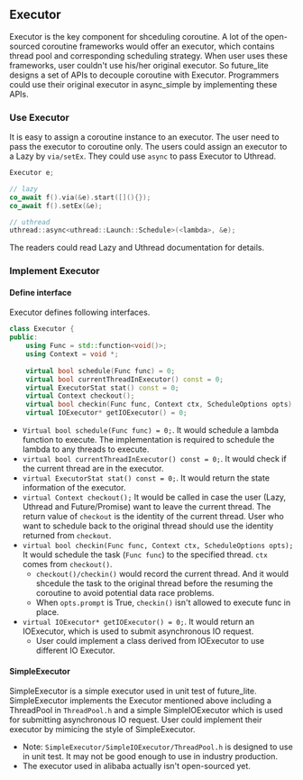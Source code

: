 ## Executor

Executor is the key component for shceduling coroutine. A lot of the open-sourced coroutine frameworks would offer an executor, which contains thread pool and corresponding scheduling strategy. When user uses these frameworks, user couldn't use his/her original executor. So future\_lite designs a set of APIs to decouple coroutine with Executor. Programmers could use their original executor in async_simple by implementing these APIs.

### Use Executor

It is easy to assign a coroutine instance to an executor. The user need to pass the executor to coroutine only. The users could assign an executor to a Lazy by `via/setEx`. They could use `async` to pass Executor to Uthread.

```c++
Executor e;

// lazy
co_await f().via(&e).start([](){});
co_await f().setEx(&e);

// uthread
uthread::async<uthread::Launch::Schedule>(<lambda>, &e);
```

The readers could read Lazy and Uthread documentation for details.

### Implement Executor
#### Define interface

Executor defines following interfaces.

```c++
class Executor {
public:
    using Func = std::function<void()>;
    using Context = void *;
    
    virtual bool schedule(Func func) = 0;
    virtual bool currentThreadInExecutor() const = 0;
    virtual ExecutorStat stat() const = 0;
    virtual Context checkout();
    virtual bool checkin(Func func, Context ctx, ScheduleOptions opts);
    virtual IOExecutor* getIOExecutor() = 0;
```

- `Virtual bool schedule(Func func) = 0;`. It would schedule a lambda function to execute. The implementation is required to schedule the lambda to any threads to execute.
- `virtual bool currentThreadInExecutor() const = 0;`. It would check if the current thread are in the executor.
- `virtual ExecutorStat stat() const = 0;`. It would return the state information of the executor.
- `virtual Context checkout();` It would be called in case the user (Lazy, Uthread and Future/Promise) want to leave the current thread. The return value of `checkout` is the identity of the current thread. User who want to schedule back to the original thread should use the identity returned from `checkout`.
- `virtual bool checkin(Func func, Context ctx, ScheduleOptions opts);` It would schedule the task (`Func func`) to the specified thread. `ctx` comes from `checkout()`.
    - `checkout()/checkin()` would record the current thread. And it would shcedule the task to the original thread before the resuming the coroutine to avoid potential data race problems.
    - When `opts.prompt` is True, `checkin()` isn't allowed to execute func in place.
- `virtual IOExecutor* getIOExecutor() = 0;`. It would return an IOExecutor, which is used to submit asynchronous IO request.
    - User could implement a class derived from IOExecutor to use different IO Executor.

#### SimpleExecutor

SimpleExecutor is a simple executor used in unit test of future\_lite. SimpleExecutor implements the Executor mentioned above including a ThreadPool in `ThreadPool.h` and a simple SimpleIOExecutor which is used for submitting asynchronous IO request. User could implement their executor by mimicing the style of SimpleExecutor.

- Note: `SimpleExecutor/SimpleIOExecutor/ThreadPool.h` is designed to use in unit test. It may not be good enough to use in industry production.
- The executor used in alibaba actually isn't open-sourced yet.

